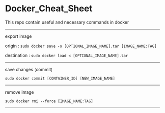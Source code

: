 # Docker_Cheat_Sheet
This repo contain useful and necessary commands in docker
<hr>

export image

origin : `sudo docker save -o [OPTIONAL_IMAGE_NAME].tar [IMAGE_NAME:TAG]`

destination : `sudo docker load < [OPTIONAL_IMAGE_NAME].tar`
<hr>
save changes (commit)

`sudo docker commit [CONTAINER_ID] [NEW_IMAGE_NAME]`
<hr>
remove image

`sudo docker rmi --force [IMAGE_NAME:TAG]`
<hr>
